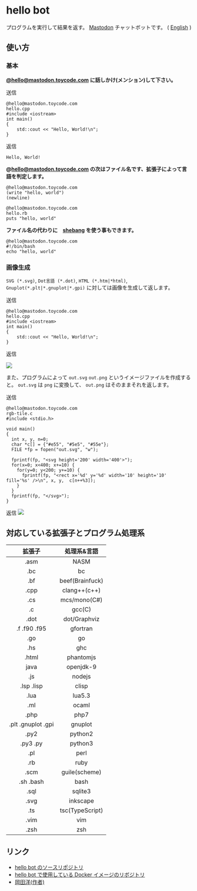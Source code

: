 # hello bot

プログラムを実行して結果を返す。 [Mastodon](https://github.com/tootsuite/mastodon) チャットボットです。
( [English](https://hiroshiokada.github.io/hello-bot/index.html) )

## 使い方

### 基本

__[@hello@mastodon.toycode.com](https://mastodon.toycode.com/@hello) に話しかけ(メンション)して下さい。__


送信
```
@hello@mastodon.toycode.com
hello.cpp
#include <iostream>
int main()
{
    std::cout << "Hello, World!\n";
}
```

返信
```
Hello, World!
```

__@hello@mastodon.toycode.com の次はファイル名です、拡張子によって言語を判定します。__

```
@hello@mastodon.toycode.com
(write "hello, world")
(newline)
```

```
@hello@mastodon.toycode.com
hello.rb
puts "hello, world"
```

__ファイル名の代わりに　[shebang](https://ja.wikipedia.org/wiki/%E3%82%B7%E3%83%90%E3%83%B3_(Unix)) を使う事もできます。__

```
@hello@mastodon.toycode.com
#!/bin/bash
echo "hello, world"
```

### 画像生成

`SVG (*.svg)`, `Dot言語 (*.dot)`, `HTML (*.htm|*html)`, `Gnuplot(*.plt|*.gnuplot|*.gpi)` に対しては画像を生成して返します。

送信
```
@hello@mastodon.toycode.com
hello.cpp
#include <iostream>
int main()
{
    std::cout << "Hello, World!\n";
}
```
返信

<img src="https://hiroshiokada.github.io/hello-bot/hello.png" />


また、プログラムによって `out.svg` `out.png` というイメージファイルを作成すると。 `out.svg` は `png` に変換して、 `out.png` はそのままそれを返します。

送信
```
@hello@mastodon.toycode.com
rgb-tile.c
#include <stdio.h>

void main()
{
  int x, y, n=0;
  char *c[] = {"#e55", "#5e5", "#55e"};
  FILE *fp = fopen("out.svg", "w");

  fprintf(fp, "<svg height='200' width='400'>");
  for(x=0; x<400; x+=10) {
    for(y=0; y<200; y+=10) {
      fprintf(fp, "<rect x='%d' y='%d' width='10' height='10' fill='%s' />\n", x, y,  c[n++%3]);
    }
  }
  fprintf(fp, "</svg>");
}
```

返信
<img src="https://hiroshiokada.github.io/hello-bot/rgb-tile.png" />

## 対応している拡張子とプログラム処理系

|拡張子     |処理系&言語      |
|:---:     |:---:            |
|.asm      | NASM            |
|.bc       | bc              |
|.bf       | beef(Brainfuck) |
|.cpp      | clang++(c++)    |
|.cs       | mcs/mono(C#)    |
|.c        | gcc(C)          |
|.dot      | dot/Graphviz    |
|.f .f90 .f95| gfortran    |
|.go       | go              |
|.hs       | ghc             |
|.html     | phantomjs       |
| java     | openjdk-9       |
|.js      | nodejs          |
|.lsp .lisp | clisp          |
|.lua     | lua5.3         |
|.ml      | ocaml          |
|.php     | php7           |
|.plt .gnuplot .gpi | gnuplot |
|.py2     | python2        |
|.py3 .py | python3         |
|.pl      | perl            |
|.rb      | ruby            |
|.scm     | guile(scheme)   |
|.sh .bash| bash            |
|.sql     | sqlite3         |
|.svg     | inkscape        |
|.ts      | tsc(TypeScript) |
|.vim     | vim             |
|.zsh     | zsh             |

## リンク

* [hello bot のソースリポジトリ](https://github.com/HiroshiOkada/hello-bot)
* [hello bot で使用している Docker イメージのリボジトリ](https://github.com/HiroshiOkada/bot-playground)
* [岡田洋(作者)](http://hiroshi.toycode.com/)

